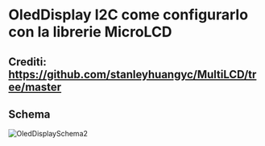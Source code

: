 # OledDisplay I2C come configurarlo con la librerie MicroLCD
## Crediti: https://github.com/stanleyhuangyc/MultiLCD/tree/master

## Schema
![OledDisplaySchema2](https://github.com/MastrMarco/Codice_Video_ArduinoMod/assets/76437833/f1767e86-e536-4e69-81d6-4b27a898adfc)
